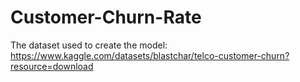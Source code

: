 # Customer-Churn-Rate

  The dataset used to create the model:
    https://www.kaggle.com/datasets/blastchar/telco-customer-churn?resource=download
    
   
